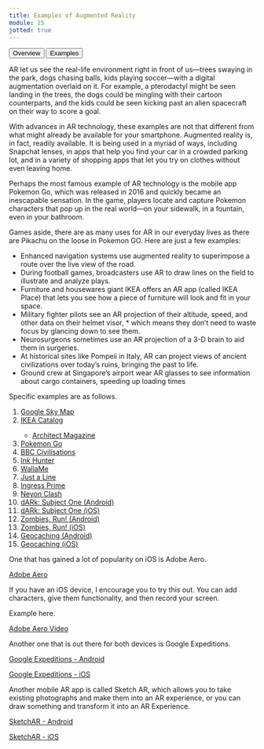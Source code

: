 ```yaml
---
title: Examples of Augmented Reality
module: 15
jotted: true
---
```


<div class="tab">
  <button class="tablinks active" onclick="openTab(event, 'Overview')">Overview</button>
  <button class="tablinks" onclick="openTab(event, 'Examples')">Examples</button>
  
</div>

<div id="Overview" class="tabcontent" style="display:block">

<p>AR let us see the real-life environment right in front of us—trees swaying in the park, dogs chasing balls, kids playing soccer—with a digital augmentation overlaid on it. For example,  a pterodactyl might be seen landing in the trees, the dogs could be mingling with their cartoon counterparts, and the kids could be seen kicking past an alien spacecraft on their way to score a goal.</p>

<p>With advances in AR technology, these examples are not that different from what might already be available for your smartphone. Augmented reality is, in fact, readily available. It is being used in a myriad of ways, including Snapchat lenses, in apps that help you find your car in a crowded parking lot, and in a variety of shopping apps that let you try on clothes without even leaving home.</p>
</div>


<div id="Examples" class="tabcontent">
<p>Perhaps the most famous example of AR technology is the mobile app Pokemon Go, which was released in 2016 and quickly became an inescapable sensation. In the game, players locate and capture Pokemon characters that pop up in the real world—on your sidewalk, in a fountain, even in your bathroom.</p>

<p>Games aside, there are as many uses for AR in our everyday lives as there are Pikachu on the loose in Pokemon GO. Here are just a few examples:</p>

<ul>
<li>Enhanced navigation systems use augmented reality to superimpose a route over the live view of the road.</li>
<li>During football games, broadcasters use AR to draw lines on the field to illustrate and analyze plays.</li>
<li>Furniture and housewares giant IKEA offers an AR app (called IKEA Place) that lets you see how a piece of furniture will look and fit in your space.</li>
<li>Military fighter pilots see an AR projection of their altitude, speed, and other data on their helmet visor, * which means they don’t need to waste focus by glancing down to see them.</li>
<li>Neurosurgeons sometimes use an AR projection of a 3-D brain to aid them in surgeries.   </li>
<li>At historical sites like Pompeii in Italy, AR can project views of ancient civilizations over today’s ruins, bringing the past to life.</li>
<li>Ground crew at Singapore’s airport wear AR glasses to see information about cargo containers, speeding up loading times</li>
</ul>
<p>Specific examples are as follows.</p>
<ol>
<li><a href="https://play.google.com/store/apps/details?id=com.google.android.stardroid&hl=" target="_blank">Google Sky Map</a></li>
<li><a href="https://apps.apple.com/us/app/ikea-place/id1279244498" target="_blank">IKEA Catalog</a></li>
    <ul>
    <li><a href="https://www.architectmagazine.com/technology/ikea-launches-augmented-reality-application_o" target="_blank">Architect Magazine</a>
    </li>
    </ul>
<li><a href="https://www.pokemon.com/us/app/pokemon-go/" target="_blank">Pokemon Go</a></li>
<li><a href="https://www.bbc.co.uk/taster/pilots/civilisations-ar" target="_blank">BBC Civilisations</a></li>
<li><a href="http://www.inkhunter.tattoo/" target="_blank">Ink Hunter</a></li>
<li><a href="http://walla.me/" target="_blank">WallaMe</a></li>
<li><a href="https://justaline.withgoogle.com/" target="_blank">Just a Line</a></li>
<li><a href="https://www.ingress.com/game/" target="_blank">Ingress Prime</a></li>
<li><a href="https://www.reaktor-berlin.com/neyon-clash" target="_blank">Neyon Clash</a></li>
<li><a href="https://play.google.com/store/apps/details?id=fm.combo.dARkSubjectOne&hl=en" target="_blank">dARk: Subject One (Android)</a></li>
<li><a href="https://apps.apple.com/app/id1312987602" target="_blank">dARk: Subject One (iOS)</a></li>
<li><a href="https://play.google.com/store/apps/details?id=com.sixtostart.zombiesrunclient&hl=en" target="_blank">Zombies, Run! (Android)</a></li>
<li><a href="https://itunes.apple.com/app/id503519713" target="_blank">Zombies, Run! (iOS)</a></li>
<li><a href="https://play.google.com/store/apps/details?id=com.groundspeak.geocaching.intro&hl=en" target="_blank">Geocaching (Android)</a></li>
<li><a href="https://itunes.apple.com/app/id329541503" target="_blank">Geocaching (iOS)</a></li>
</ol>

<p>One that has gained a lot of popularity on iOS is Adobe Aero.</p>

<a href="https://apps.apple.com/app/adobe-aero/id1401748913?ls=1&~tags=ios&~tags=adotcom&_branch_match_id=756997448203900990&utm_source=Adobe-web&utm_campaign=Try-2019-11-All&utm_medium=web-app" target="_blank">Adobe Aero</a>

<p>If you have an iOS device, I encourage you to try this out. You can add characters, give them functionality, and then record your screen.</p>

<p>Example here.</p>

<p><a href="//www.youtube.com/embed/RjEYH6YIf0g" data-lity>Adobe Aero Video</a></p>

<p>Another one that is out there for both devices is Google Expeditions.</p>

<p><a href="https://play.google.com/store/apps/details?id=com.google.vr.expeditions" target="_blank">Google Expeditions - Android</a></p>

<p><a href="https://itunes.apple.com/us/app/expeditions/id1131711060" target="_blank">Google Expeditions - iOS</a></p>

<p>Another mobile AR app is called Sketch AR, which allows you to take existing photographs and make them into an AR experience, or you can draw something and transform it into an AR Experience.</p>

<p><a href="https://play.google.com/store/apps/details?id=ktech.sketchar" target="_blank">SketchAR - Android</a></p>

<p><a href="https://itunes.apple.com/us/app/sketchar-drawing-using-augmented-reality/id1221482822?l=ru&ls=1&mt=8" target="_blank">SketchAR - iOS</a></p>

</div>